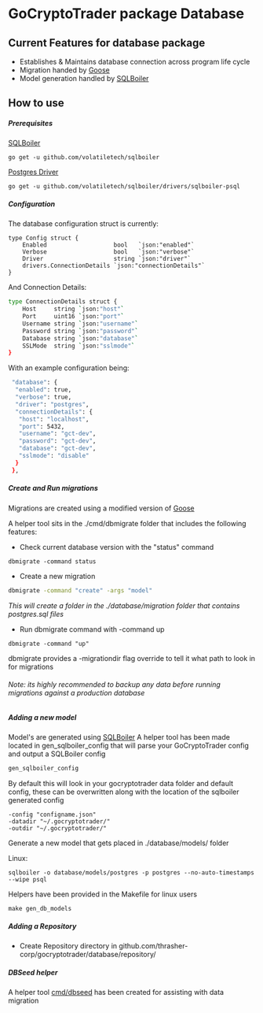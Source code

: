 # GoCryptoTrader package Database

## Current Features for database package

+ Establishes & Maintains database connection across program life cycle
+ Migration handed by [Goose](https://github.com/thrasher-corp/goose)
+ Model generation handled by [SQLBoiler](https://github.com/volatiletech/sqlboiler)

## How to use

##### Prerequisites

[SQLBoiler](https://github.com/volatiletech/sqlboiler)
```shell script
go get -u github.com/volatiletech/sqlboiler
```

[Postgres Driver](https://github.com/volatiletech/sqlboiler/drivers/sqlboiler-psql)
```shell script
go get -u github.com/volatiletech/sqlboiler/drivers/sqlboiler-psql
```

##### Configuration

The database configuration struct is currently:
```shell script
type Config struct {
	Enabled                   bool   `json:"enabled"`
	Verbose                   bool   `json:"verbose"`
	Driver                    string `json:"driver"`
	drivers.ConnectionDetails `json:"connectionDetails"`
}
```
And Connection Details:
```sh
type ConnectionDetails struct {
	Host     string `json:"host"`
	Port     uint16 `json:"port"`
	Username string `json:"username"`
	Password string `json:"password"`
	Database string `json:"database"`
	SSLMode  string `json:"sslmode"`
}
```

With an example configuration being:

```sh
 "database": {
  "enabled": true,
  "verbose": true,
  "driver": "postgres",
  "connectionDetails": {
   "host": "localhost",
   "port": 5432,
   "username": "gct-dev",
   "password": "gct-dev",
   "database": "gct-dev",
   "sslmode": "disable"
  }
 },
```

##### Create and Run migrations
 Migrations are created using a modified version of [Goose](https://github.com/thrasher-corp/goose)

 A helper tool sits in the ./cmd/dbmigrate folder that includes the following features:

+ Check current database version with the "status" command
```shell script
dbmigrate -command status
```

+ Create a new migration
```sh
dbmigrate -command "create" -args "model"
```
_This will create a folder in the ./database/migration folder that contains postgres.sql files_
 + Run dbmigrate command with -command up
```shell script
dbmigrate -command "up"
```

dbmigrate provides a -migrationdir flag override to tell it what path to look in for migrations

###### Note: its highly recommended to backup any data before running migrations against a production database

##### Adding a new model
Model's are generated using [SQLBoiler](https://github.com/volatiletech/sqlboiler)
A helper tool has been made located in gen_sqlboiler_config that will parse your GoCryptoTrader config and output a SQLBoiler config

```sh
gen_sqlboiler_config
```

By default this will look in your gocryptotrader data folder and default config, these can be overwritten
along with the location of the sqlboiler generated config

```shell script
-config "configname.json"
-datadir "~/.gocryptotrader/"
-outdir "~/.gocryptotrader/"
```

Generate a new model that gets placed in ./database/models/<databasetype> folder

Linux:
```shell script
sqlboiler -o database/models/postgres -p postgres --no-auto-timestamps --wipe psql
```

Helpers have been provided in the Makefile for linux users
```
make gen_db_models
```

##### Adding a Repository
+ Create Repository directory in github.com/thrasher-corp/gocryptotrader/database/repository/


##### DBSeed helper
A helper tool [cmd/dbseed](../cmd/dbseed/README.md) has been created for assisting with data migration
